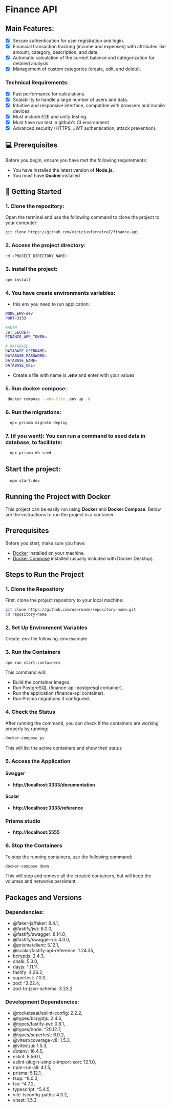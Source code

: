 # Finance API

## **Main Features:**

- [x] Secure authentication for user registration and login.
- [x] Financial transaction tracking (income and expenses) with attributes like amount, category, description, and date.
- [x] Automatic calculation of the current balance and categorization for detailed analysis.
- [x] Management of custom categories (create, edit, and delete).

### Technical Requirements:

- [x] Fast performance for calculations.
- [x] Scalability to handle a large number of users and data.
- [x] Intuitive and responsive interface, compatible with browsers and mobile devices.
- [x] Must include E2E and unity testing.
- [X] Must have run test in github's CI environment 
- [x] Advanced security (HTTPS, JWT authentication, attack prevention).

## 💻 Prerequisites

Before you begin, ensure you have met the following requirements:

- You have installed the latest version of **Node.js**.
- You must have **Docker** installed

## 🚀 Getting Started

### 1. Clone the repository:

Open the terminal and use the following command to clone the project to your computer:

```bash
git clone https://github.com/viniciusferreira7/finance-api
```

### 2. Access the project directory:

```bash
cd <PROJECT_DIRECTORY_NAME>
```

### 3. Install the project:

```bash
npm install
```

### 4. You have create environments variables:
- this env you need to run application:

```bash
NODE_ENV=dev
PORT=3333

#AUTH
JWT_SECRET=
FINANCE_APP_TOKEN=

# DATABASE
DATABASE_USERNAME=
DATABASE_PASSWORD=
DATABASE_NAME=
DATABASE_URL=
```
- Create a file with name is **.env** and enter with your values 

### 5. Run docker compose:

```bash
 docker compose --env-file .env up -d
```

### 6. Run the migrations:

```bash
  npx prisma migrate deploy
```

### 7. **(if you want):** You can run a command to seed data in database, to facilitate:


```bash
  npx prisma db seed
```

## Start the project:

```bash
  npm start:dev
```

## Running the Project with Docker

This project can be easily run using **Docker** and **Docker Compose**. Below are the instructions to run the project in a container.

## Prerequisites

Before you start, make sure you have:

- [Docker](https://www.docker.com/products/docker-desktop) installed on your machine.
- [Docker Compose](https://docs.docker.com/compose/) installed (usually included with Docker Desktop).

## Steps to Run the Project

### 1. Clone the Repository

First, clone the project repository to your local machine:

```bash
git clone https://github.com/username/repository-name.git
cd repository-name
```

### 2. Set Up Environment Variables

Create .env file following .env.example

### 3. Run the Containers

```bash
npm run start:containers
```

This command will:

- Build the container images.
- Run PostgreSQL (finance-api-postgresql container).
- Run the application (finance-api container).
- Run Prisma migrations if configured.

### 4. Check the Status
After running the command, you can check if the containers are working properly by running:

```bash
docker-compose ps
```
This will list the active containers and show their status

### 5. Access the Application

#### Swagger
- **http://localhost:3333/documentation**

#### Scalar
- **http://localhost:3333/reference**

### Prisma studio
- **http://localhost:5555**

### 6. Stop the Containers

To stop the running containers, use the following command:

```bash
docker-compose down
```

This will stop and remove all the created containers, but will keep the volumes and networks persistent.


## Packages and Versions
### Dependencies:

- @faker-js/faker: 8.4.1,
- @fastify/jwt: 8.0.0,
- @fastify/swagger: 8.14.0,
- @fastify/swagger-ui: 4.0.0,
- @prisma/client: 5.12.1,
- @scalar/fastify-api-reference: 1.24.35,
- bcryptjs: 2.4.3,
- chalk: 5.3.0,
- dayjs: 1.11.11,
- fastify: 4.26.2,
- supertest: 7.0.0,
- zod: ^3.22.4,
- zod-to-json-schema: 3.23.2

 ### Development Dependencies:

- @rocketseat/eslint-config: 2.2.2,
- @types/bcryptjs: 2.4.6,
- @types/fastify-jwt: 0.8.1,
- @types/node: ^20.12.7,
- @types/supertest: 6.0.2,
- @vitest/coverage-v8: 1.5.3,
- @vitest/ui: 1.5.3,
- dotenv: 16.4.5,
- eslint: 8.56.0,
- eslint-plugin-simple-import-sort: 12.1.0,
- npm-run-all: 4.1.5,
- prisma: 5.12.1,
- tsup: ^8.0.2,
- tsx: ^4.7.2,
- typescript: ^5.4.5,
- vite-tsconfig-paths: 4.3.2,
- vitest: 1.5.3